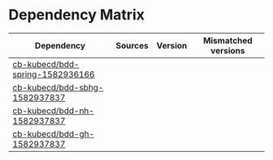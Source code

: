 # Dependency Matrix

Dependency | Sources | Version | Mismatched versions
---------- | ------- | ------- | -------------------
[cb-kubecd/bdd-spring-1582936166](https://github.com/cb-kubecd/bdd-spring-1582936166.git) |  | []() | 
[cb-kubecd/bdd-sbhg-1582937837](https://github.com/cb-kubecd/bdd-sbhg-1582937837.git) |  | []() | 
[cb-kubecd/bdd-nh-1582937837](https://github.com/cb-kubecd/bdd-nh-1582937837.git) |  | []() | 
[cb-kubecd/bdd-gh-1582937837](https://github.com/cb-kubecd/bdd-gh-1582937837.git) |  | []() | 
